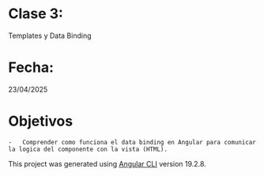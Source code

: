 # Clase 3: 
Templates y Data Binding

# Fecha: 
23/04/2025

# Objetivos
    -   Comprender como funciona el data binding en Angular para comunicar la logica del componente con la vista (HTML).
    
This project was generated using [Angular CLI](https://github.com/angular/angular-cli) version 19.2.8.

